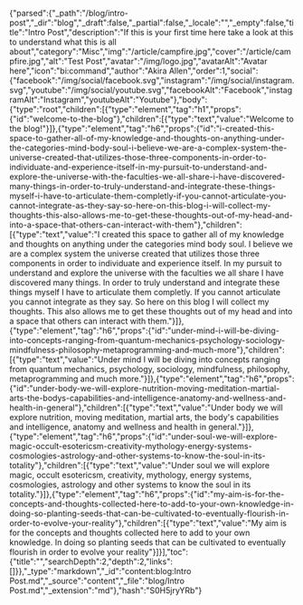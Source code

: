 {"parsed":{"_path":"/blog/intro-post","_dir":"blog","_draft":false,"_partial":false,"_locale":"","_empty":false,"title":"Intro Post","description":"If this is your first time here take a look at this to understand what this is all about","category":"Misc","img":"/article/campfire.jpg","cover":"/article/campfire.jpg","alt":"Test Post","avatar":"/img/logo.jpg","avatarAlt":"Avatar here","icon":"bi:command","author":"Akira Allen","order":1,"social":{"facebook":"/img/social/facebook.svg","instagram":"/img/social/instagram.svg","youtube":"/img/social/youtube.svg","facebookAlt":"Facebook","instagramAlt":"Instagram","youtubeAlt":"Youtube"},"body":{"type":"root","children":[{"type":"element","tag":"h1","props":{"id":"welcome-to-the-blog"},"children":[{"type":"text","value":"Welcome to the blog!"}]},{"type":"element","tag":"h6","props":{"id":"i-created-this-space-to-gather-all-of-my-knowledge-and-thoughts-on-anything-under-the-categories-mind-body-soul-i-believe-we-are-a-complex-system-the-universe-created-that-utilizes-those-three-components-in-order-to-individuate-and-experience-itself-in-my-pursuit-to-understand-and-explore-the-universe-with-the-faculties-we-all-share-i-have-discovered-many-things-in-order-to-truly-understand-and-integrate-these-things-myself-i-have-to-articulate-them-completly-if-you-cannot-articulate-you-cannot-integrate-as-they-say-so-here-on-this-blog-i-will-collect-my-thoughts-this-also-allows-me-to-get-these-thoughts-out-of-my-head-and-into-a-space-that-others-can-interact-with-them"},"children":[{"type":"text","value":"I created this space to gather all of my knowledge and thoughts on anything under the categories mind body soul. I believe we are a complex system the universe created that utilizes those three components in order to individuate and experience itself. In my pursuit to understand and explore the universe with the faculties we all share I have discovered many things. In order to truly understand and integrate these things myself I have to articulate them completly. If you cannot articulate you cannot integrate as they say. So here on this blog I will collect my thoughts. This also allows me to get these thoughts out of my head and into a space that others can interact with them."}]},{"type":"element","tag":"h6","props":{"id":"under-mind-i-will-be-diving-into-concepts-ranging-from-quantum-mechanics-psychology-sociology-mindfulness-philosophy-metaprogramming-and-much-more"},"children":[{"type":"text","value":"Under mind I will be diving into concepts ranging from quantum mechanics, psychology, sociology, mindfulness, philosophy, metaprogramming and much more."}]},{"type":"element","tag":"h6","props":{"id":"under-body-we-will-explore-nutrition-moving-meditation-martial-arts-the-bodys-capabilities-and-intelligence-anatomy-and-wellness-and-health-in-general"},"children":[{"type":"text","value":"Under body we will explore nutrition, moving meditation, martial arts, the body's capabilities and intelligence, anatomy and wellness and health in general."}]},{"type":"element","tag":"h6","props":{"id":"under-soul-we-will-explore-magic-occult-esotericsm-creativity-mythology-energy-systems-cosmologies-astrology-and-other-systems-to-know-the-soul-in-its-totality"},"children":[{"type":"text","value":"Under soul we will explore magic, occult esotericsm, creativity, mythology, energy systems, cosmologies, astrology and other systems to know the soul in its totality."}]},{"type":"element","tag":"h6","props":{"id":"my-aim-is-for-the-concepts-and-thoughts-collected-here-to-add-to-your-own-knowledge-in-doing-so-planting-seeds-that-can-be-cultivated-to-eventually-flourish-in-order-to-evolve-your-reality"},"children":[{"type":"text","value":"My aim is for the concepts and thoughts collected here to add to your own knowledge. In doing so planting seeds that can be cultivated to eventually flourish in order to evolve your reality"}]}],"toc":{"title":"","searchDepth":2,"depth":2,"links":[]}},"_type":"markdown","_id":"content:blog:Intro Post.md","_source":"content","_file":"blog/Intro Post.md","_extension":"md"},"hash":"S0H5jryYRb"}